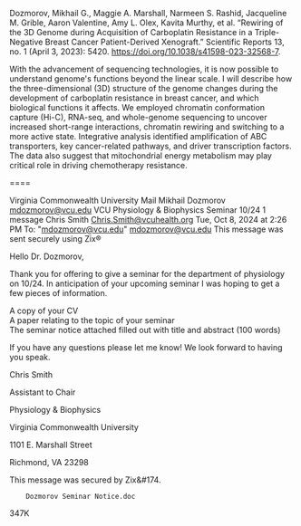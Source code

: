 Dozmorov, Mikhail G., Maggie A. Marshall, Narmeen S. Rashid, Jacqueline M. Grible, Aaron Valentine, Amy L. Olex, Kavita Murthy, et al. “Rewiring of the 3D Genome during Acquisition of Carboplatin Resistance in a Triple-Negative Breast Cancer Patient-Derived Xenograft.” Scientific Reports 13, no. 1 (April 3, 2023): 5420. https://doi.org/10.1038/s41598-023-32568-7.

With the advancement of sequencing technologies, it is now possible to understand genome's functions beyond the linear scale. I will describe how the three-dimensional (3D) structure of the genome changes during the development of carboplatin resistance in breast cancer, and which biological functions it affects. We employed chromatin conformation capture (Hi-C), RNA-seq, and whole-genome sequencing to uncover increased short-range interactions, chromatin rewiring and switching to a more active state. Integrative analysis identified amplification of ABC transporters, key cancer-related pathways, and driver transcription factors. The data also suggest that mitochondrial energy metabolism may play critical role in driving chemotherapy resistance.

====

Virginia Commonwealth University Mail	Mikhail Dozmorov <mdozmorov@vcu.edu>
VCU Physiology & Biophysics Seminar 10/24
1 message
Chris Smith <Chris.Smith@vcuhealth.org>	Tue, Oct 8, 2024 at 2:26 PM
To: "mdozmorov@vcu.edu" <mdozmorov@vcu.edu>
This message was sent securely using Zix®

Hello Dr. Dozmorov,

Thank you for offering to give a seminar for the department of physiology on 10/24. In anticipation of your upcoming seminar  I was hoping to get a few pieces of information.

A copy of your CV  
A paper relating to the topic of your seminar  
The seminar notice attached filled out with title and abstract (100 words)

If you have any questions please let me know! We look forward to having you speak.

Chris Smith

Assistant to Chair

Physiology & Biophysics

Virginia Commonwealth University

1101 E. Marshall Street

Richmond, VA 23298

 




This message was secured by Zix&#174.

		Dozmorov Seminar Notice.doc
347K